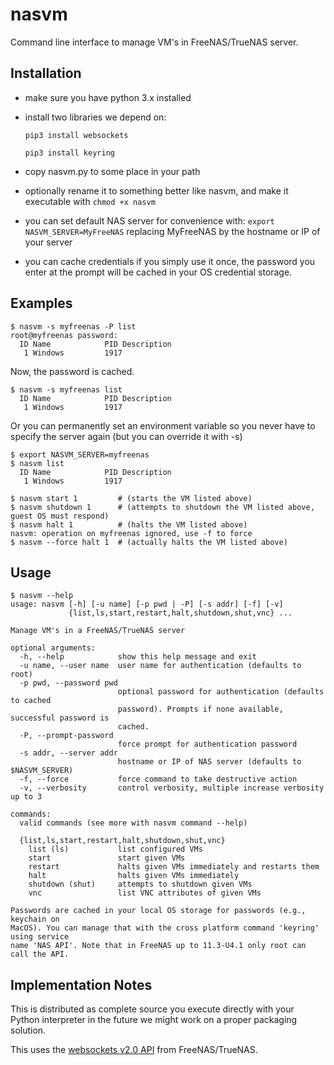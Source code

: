 # nasvm
 Command line interface to manage VM's in FreeNAS/TrueNAS server.

 ## Installation

- make sure you have python 3.x installed
- install two libraries we depend on:

    `pip3 install websockets`

    `pip3 install keyring`

- copy nasvm.py to some place in your path
- optionally rename it to something better like nasvm, and make it executable with `chmod +x nasvm`
- you can set default NAS server for convenience with:
    `export NASVM_SERVER=MyFreeNAS` replacing MyFreeNAS by the hostname or IP of your server
- you can cache credentials if you simply use it once, the password you enter at the prompt will be cached in your OS credential storage.

## Examples

```
$ nasvm -s myfreenas -P list
root@myfreenas password:
  ID Name            PID Description
   1 Windows         1917
```
Now, the password is cached.

```
$ nasvm -s myfreenas list
  ID Name            PID Description
   1 Windows         1917
```
Or you can permanently set an environment variable so you never have to specify the server again (but you can override it with -s)

```
$ export NASVM_SERVER=myfreenas
$ nasvm list
  ID Name            PID Description
   1 Windows         1917
```

```
$ nasvm start 1         # (starts the VM listed above)
$ nasvm shutdown 1      # (attempts to shutdown the VM listed above, guest OS must respond)
$ nasvm halt 1          # (halts the VM listed above)
nasvm: operation on myfreenas ignored, use -f to force
$ nasvm --force halt 1  # (actually halts the VM listed above)
```


## Usage

```
$ nasvm --help
usage: nasvm [-h] [-u name] [-p pwd | -P] [-s addr] [-f] [-v]
             {list,ls,start,restart,halt,shutdown,shut,vnc} ...

Manage VM's in a FreeNAS/TrueNAS server

optional arguments:
  -h, --help            show this help message and exit
  -u name, --user name  user name for authentication (defaults to root)
  -p pwd, --password pwd
                        optional password for authentication (defaults to cached
                        password). Prompts if none available, successful password is
                        cached.
  -P, --prompt-password
                        force prompt for authentication password
  -s addr, --server addr
                        hostname or IP of NAS server (defaults to $NASVM_SERVER)
  -f, --force           force command to take destructive action
  -v, --verbosity       control verbosity, multiple increase verbosity up to 3

commands:
  valid commands (see more with nasvm command --help)

  {list,ls,start,restart,halt,shutdown,shut,vnc}
    list (ls)           list configured VMs
    start               start given VMs
    restart             halts given VMs immediately and restarts them
    halt                halts given VMs immediately
    shutdown (shut)     attempts to shutdown given VMs
    vnc                 list VNC attributes of given VMs

Passwords are cached in your local OS storage for passwords (e.g., keychain on
MacOS). You can manage that with the cross platform command 'keyring' using service
name 'NAS API'. Note that in FreeNAS up to 11.3-U4.1 only root can call the API.
```

## Implementation Notes

This is distributed as complete source you execute directly with your Python interpreter
in the future we might work on a proper packaging solution.

This uses the [websockets v2.0 API](https://www.truenas.com/docs/hub/additional-topics/api/ws_api/) from FreeNAS/TrueNAS.
